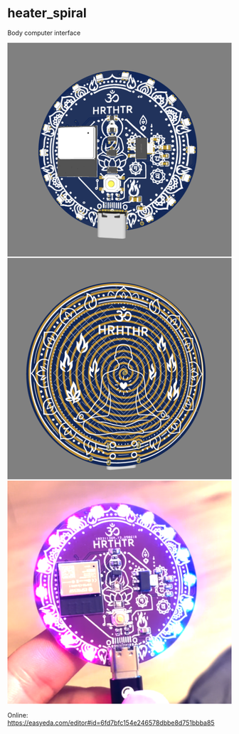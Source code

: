 # heater_spiral

Body computer interface

![alt text](https://github.com/kryptokommunist/heater_spiral/raw/main/Screenshot%202025-09-19%20at%2018.30.16.png "front")
![alt text](https://github.com/kryptokommunist/heater_spiral/raw/main/Screenshot%202025-09-19%20at%2018.30.22.png "back")
![alt text](https://github.com/kryptokommunist/heater_spiral/raw/main/Screenshot%202025-09-19%20at%2018.41.44.png "implementec")



Online: https://easyeda.com/editor#id=6fd7bfc154e246578dbbe8d751bbba85
